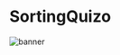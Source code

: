 # SortingQuizo

![banner](https://user-images.githubusercontent.com/76642252/122047313-9ed34d00-cdfd-11eb-82bf-cd592f6b3b3b.png)


